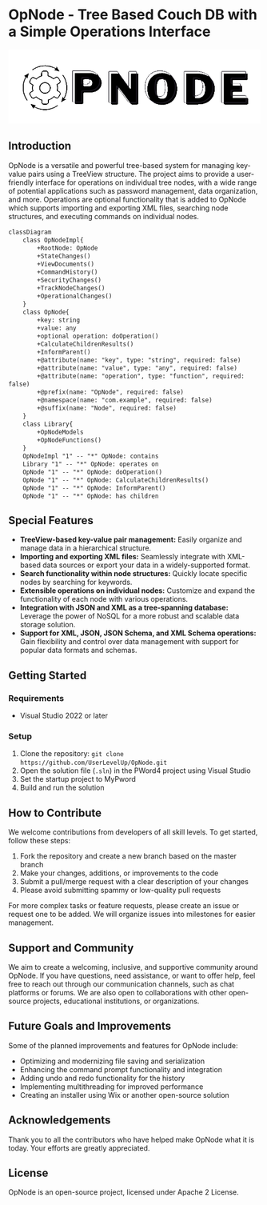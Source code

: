 # OpNode - Tree Based Couch DB with a Simple Operations Interface

![OpNode Logo](https://github.com/UserLevelUp/OpNode/blob/master/Logo%20Sugestions/OpNodeLogo.png)

## Introduction

OpNode is a versatile and powerful tree-based system for managing key-value pairs using a TreeView structure. The project aims to provide a user-friendly interface for operations on individual tree nodes, with a wide range of potential applications such as password management, data organization, and more.  Operations are optional functionality that is added to OpNode which supports importing and exporting XML files, searching node structures, and executing commands on individual nodes.

```mermaid
classDiagram
    class OpNodeImpl{
        +RootNode: OpNode
        +StateChanges()
        +ViewDocuments()
        +CommandHistory()
        +SecurityChanges()
        +TrackNodeChanges()
        +OperationalChanges()
    }
    class OpNode{
        +key: string
        +value: any
        +optional operation: doOperation()
        +CalculateChildrenResults()
        +InformParent()
        +@attribute(name: "key", type: "string", required: false)
        +@attribute(name: "value", type: "any", required: false)
        +@attribute(name: "operation", type: "function", required: false)
        +@prefix(name: "OpNode", required: false)
        +@namespace(name: "com.example", required: false)
        +@suffix(name: "Node", required: false)
    }
    class Library{
        +OpNodeModels
        +OpNodeFunctions()
    }
    OpNodeImpl "1" -- "*" OpNode: contains
    Library "1" -- "*" OpNode: operates on
    OpNode "1" -- "*" OpNode: doOperation()
    OpNode "1" -- "*" OpNode: CalculateChildrenResults()
    OpNode "1" -- "*" OpNode: InformParent()
    OpNode "1" -- "*" OpNode: has children
```

## Special Features

- **TreeView-based key-value pair management:** Easily organize and manage data in a hierarchical structure.
- **Importing and exporting XML files:** Seamlessly integrate with XML-based data sources or export your data in a widely-supported format.
- **Search functionality within node structures:** Quickly locate specific nodes by searching for keywords.
- **Extensible operations on individual nodes:** Customize and expand the functionality of each node with various operations.
- **Integration with JSON and XML as a tree-spanning database:** Leverage the power of NoSQL for a more robust and scalable data storage solution.
- **Support for XML, JSON, JSON Schema, and XML Schema operations:** Gain flexibility and control over data management with support for popular data formats and schemas.

## Getting Started

### Requirements

- Visual Studio 2022 or later

### Setup

1. Clone the repository: `git clone https://github.com/UserLevelUp/OpNode.git`
2. Open the solution file (`.sln`) in the PWord4 project using Visual Studio
3. Set the startup project to MyPword
4. Build and run the solution

## How to Contribute

We welcome contributions from developers of all skill levels. To get started, follow these steps:

1. Fork the repository and create a new branch based on the master branch
2. Make your changes, additions, or improvements to the code
3. Submit a pull/merge request with a clear description of your changes
4. Please avoid submitting spammy or low-quality pull requests

For more complex tasks or feature requests, please create an issue or request one to be added. We will organize issues into milestones for easier management.

## Support and Community

We aim to create a welcoming, inclusive, and supportive community around OpNode. If you have questions, need assistance, or want to offer help, feel free to reach out through our communication channels, such as chat platforms or forums. We are also open to collaborations with other open-source projects, educational institutions, or organizations.

## Future Goals and Improvements

Some of the planned improvements and features for OpNode include:

- Optimizing and modernizing file saving and serialization
- Enhancing the command prompt functionality and integration
- Adding undo and redo functionality for the history
- Implementing multithreading for improved performance
- Creating an installer using Wix or another open-source solution

## Acknowledgements

Thank you to all the contributors who have helped make OpNode what it is today. Your efforts are greatly appreciated.

## License

OpNode is an open-source project, licensed under Apache 2 License.
